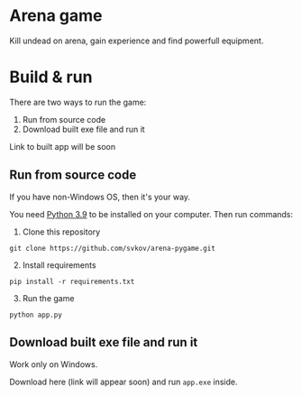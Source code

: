 # Arena game

Kill undead on arena, gain experience and find powerfull equipment.

# Build & run

There are two ways to run the game:

1. Run from source code
2. Download built exe file and run it

Link to built app will be soon

## Run from source code

If you have non-Windows OS, then it's your way.

You need [Python 3.9](https://www.python.org/downloads/) to be installed on your computer. Then run commands:

1. Clone this repository

`git clone https://github.com/svkov/arena-pygame.git`

2. Install requirements

`pip install -r requirements.txt`

3. Run the game

`python app.py`

## Download built exe file and run it

Work only on Windows.

Download here (link will appear soon) and run `app.exe` inside.
